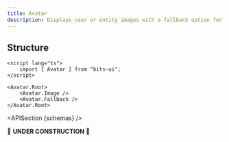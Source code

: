 ```yaml
---
title: Avatar
description: Displays user or entity images with a fallback option for failed loading, ensuring consistent visual representation.
---
```


<script>
	import { APISection, ComponentPreview, AvatarDemo } from '@/components'
	export let schemas;
</script>

<ComponentPreview name="avatar-demo" comp="Avatar">

<AvatarDemo slot="preview" />

</ComponentPreview>

## Structure

```svelte
<script lang="ts">
	import { Avatar } from "bits-ui";
</script>

<Avatar.Root>
	<Avatar.Image />
	<Avatar.Fallback />
</Avatar.Root>
```

<APISection {schemas} />

🚧 **UNDER CONSTRUCTION** 🚧
